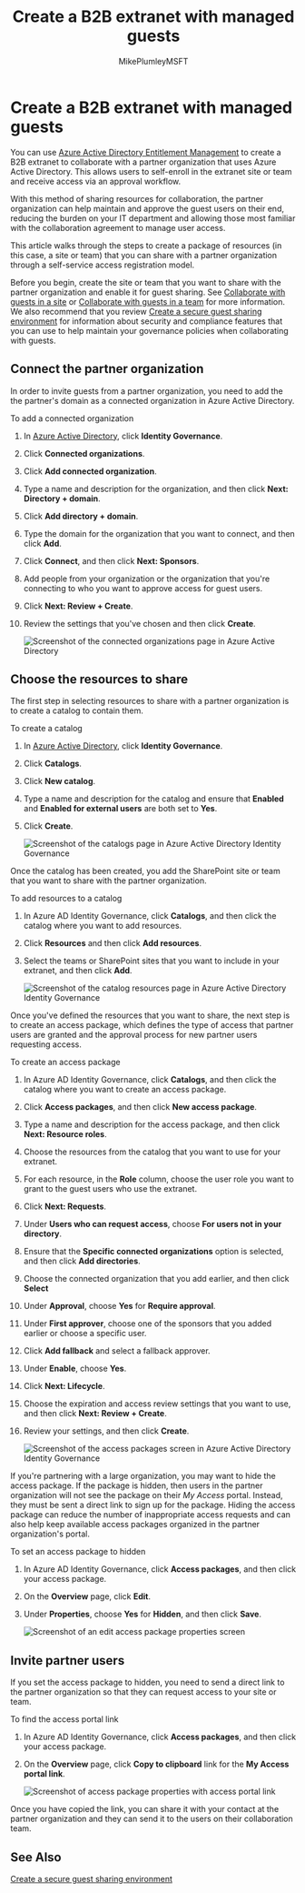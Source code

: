 ﻿---
title: "Create a B2B extranet with managed guests"
ms.author: mikeplum
author: MikePlumleyMSFT
manager: pamgreen
audience: ITPro
ms.topic: article
ms.service: sharepoint-online
localization_priority: Normal
description: "Learn how to create a B2B extranet site or team with managed guest users from a partner organization."
---

# Create a B2B extranet with managed guests

You can use [Azure Active Directory Entitlement Management](https://docs.microsoft.com/azure/active-directory/governance/entitlement-management-overview) to create a B2B extranet to collaborate with a partner organization that uses Azure Active Directory. This allows users to self-enroll in the extranet site or team and receive access via an approval workflow.

With this method of sharing resources for collaboration, the partner organization can help maintain and approve the guest users on their end, reducing the burden on your IT department and allowing those most familiar with the collaboration agreement to manage user access.

This article walks through the steps to create a package of resources (in this case, a site or team) that you can share with a partner organization through a self-service access registration model. 

Before you begin, create the site or team that you want to share with the partner organization and enable it for guest sharing. See [Collaborate with guests in a site](collaborate-in-a-site.md) or [Collaborate with guests in a team](collaborate-as-a-team.md) for more information. We also recommend that you review [Create a secure guest sharing environment](create-a-secure-guest-sharing-environment.md) for information about security and compliance features that you can use to help maintain your governance policies when collaborating with guests.

## Connect the partner organization

In order to invite guests from a partner organization, you need to add the the partner's domain as a connected organization in Azure Active Directory.

To add a connected organization
1. In [Azure Active Directory](https://aad.portal.azure.com), click **Identity Governance**.
2. Click **Connected organizations**.
4. Click **Add connected organization**.
5. Type a name and description for the organization, and then click **Next: Directory + domain**.
6. Click **Add directory + domain**.
7. Type the domain for the organization that you want to connect, and then click **Add**.
8. Click **Connect**, and then click **Next: Sponsors**.
9. Add people from your organization or the organization that you're connecting to who you want to approve access for guest users.
10. Click **Next: Review + Create**.
11. Review the settings that you've chosen and then click **Create**.

    ![Screenshot of the connected organizations page in Azure Active Directory](media/identity-governance-connected-organizations.png)

## Choose the resources to share

The first step in selecting resources to share with a partner organization is to create a catalog to contain them.

To create a catalog
1. In [Azure Active Directory](https://aad.portal.azure.com), click **Identity Governance**.
2. Click **Catalogs**.
3. Click **New catalog**.
4. Type a name and description for the catalog and ensure that **Enabled** and **Enabled for external users** are both set to **Yes**.
5. Click **Create**.

   ![Screenshot of the catalogs page in Azure Active Directory Identity Governance](media/identity-governance-catalogs.png)

Once the catalog has been created, you add the SharePoint site or team that you want to share with the partner organization.

To add resources to a catalog
1. In Azure AD Identity Governance, click **Catalogs**, and then click the catalog where you want to add resources.
2. Click **Resources** and then click **Add resources**.
3. Select the teams or SharePoint sites that you want to include in your extranet, and then click **Add**.

   ![Screenshot of the catalog resources page in Azure Active Directory Identity Governance](media/identity-governance-catalog-resource.png)

Once you've defined the resources that you want to share, the next step is to create an access package, which defines the type of access that partner users are granted and the approval process for new partner users requesting access.

To create an access package
1. In Azure AD Identity Governance, click **Catalogs**, and then click the catalog where you want to create an access package.
2. Click **Access packages**, and then click **New access package**.
3. Type a name and description for the access package, and then click **Next: Resource roles**.
4. Choose the resources from the catalog that you want to use for your extranet.
5. For each resource, in the **Role** column, choose the user role you want to grant to the guest users who use the extranet.
6. Click **Next: Requests**.
7. Under **Users who can request access**, choose **For users not in your directory**.
8. Ensure that the **Specific connected organizations** option is selected, and then click **Add directories**.
9. Choose the connected organization that you add earlier, and then click **Select**
10. Under **Approval**, choose **Yes** for **Require approval**.
11. Under **First approver**, choose one of the sponsors that you added earlier or choose a specific user.
12. Click **Add fallback** and select a fallback approver.
13. Under **Enable**, choose **Yes**.
14. Click **Next: Lifecycle**.
15. Choose the expiration and access review settings that you want to use, and then click **Next: Review + Create**.
16. Review your settings, and then click **Create**.

    ![Screenshot of the access packages screen in Azure Active Directory Identity Governance](media/identity-governance-access-packages.png)

If you're partnering with a large organization, you may want to hide the access package. If the package is hidden, then users in the partner organization will not see the package on their *My Access* portal. Instead, they must be sent a direct link to sign up for the package. Hiding the access package can reduce the number of inappropriate access requests and can also help keep available access packages organized in the partner organization's portal.

To set an access package to hidden
1. In Azure AD Identity Governance, click **Access packages**, and then click your access package.
2. On the **Overview** page, click **Edit**.
3. Under **Properties**, choose **Yes** for **Hidden**, and then click **Save**.

   ![Screenshot of an edit access package properties screen](media/identity-governance-access-package-hidden.png)

## Invite partner users

If you set the access package to hidden, you need to send a direct link to the partner organization so that they can request access to your site or team.

To find the access portal link
1. In Azure AD Identity Governance, click **Access packages**, and then click your access package.
2. On the **Overview** page, click **Copy to clipboard** link for the **My Access portal link**.

   ![Screenshot of access package properties with access portal link](media/identity-governance-access-portal-link.png)

Once you have copied the link, you can share it with your contact at the partner organization and they can send it to the users on their collaboration team.

## See Also

[Create a secure guest sharing environment](create-a-secure-guest-sharing-environment.md)

